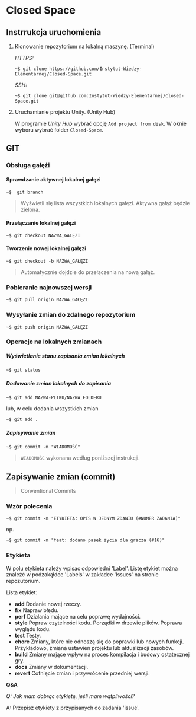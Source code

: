# Closed Space
## Instrrukcja uruchomienia
1. Klonowanie repozytorium na lokalną maszynę. (Terminal)
   
   *HTTPS:*
   ```
   ~$ git clone https://github.com/Instytut-Wiedzy-Elementarnej/Closed-Space.git
   ```
   *SSH:*
   ```
   ~$ git clone git@github.com:Instytut-Wiedzy-Elementarnej/Closed-Space.git
   ```
2. Uruchamianie projektu Unity. (Unity Hub)
   
   W programie *Unity Hub* wybrać opcję `Add project from disk`. W oknie wyboru wybrać folder `Closed-Space`.

## GIT   

### Obsługa gałęźi
#### Sprawdzanie aktywnej lokalnej gałęzi 
```
~$  git branch
```
> Wyświetli się lista wszystkich lokalnych gałęzi. Aktywna gałąź będzie zielona.
#### Przełączanie lokalnej gałęzi
```
~$ git checkout NAZWA_GAŁĘZI
```
#### Tworzenie nowej lokalnej gałęzi
```
~$ git checkout -b NAZWA_GAŁĘZI
```
> Automatycznie dojdzie do przełączenia na nową gałąź.
### Pobieranie najnowszej wersji
```
~$ git pull origin NAZWA_GAŁĘZI
```
### Wysyłanie zmian do zdalnego repozytorium
```
~$ git push origin NAZWA_GAŁĘZI
```
### Operacje na lokalnych zmianach
##### Wyświetlanie stanu zapisania zmian lokalnych
```
~$ git status
```
##### Dodawanie zmian lokalnych do zapisania
```
~$ git add NAZWA-PLIKU/NAZWA_FOLDERU
```
lub, w celu dodania wszystkich zmian
```
~$ git add .
```
##### Zapisywanie zmian
```
~$ git commit -m "WIADOMOŚĆ"
```
> `WIADOMOŚC` wykonana według poniższej instrukcji.

## Zapisywanie zmian (commit)
> Conventional Commits
### Wzór polecenia
```
~$ git commit -m "ETYKIETA: OPIS W JEDNYM ZDANIU (#NUMER ZADANIA)"
```
np.
```
~$ git commit -m "feat: dodano pasek życia dla gracza (#16)"
```
### Etykieta
W polu etykieta należy wpisac odpowiedni 'Label'. Listę etykiet można znaleźć w podzakąłdce 'Labels' w zakładce 'Issues' na stronie repozutorium.

Lista etykiet:
- **add** Dodanie nowej rzeczy.
- **fix** Napraw błędu.
- **perf** Działania mające na celu poprawę wydajności.
- **style** Popraw czytelności kodu. Porządki w drzewie plików. Poprawa wyglądu kodu.
- **test** Testy.
- **chore** Zmiany, które nie odnoszą się do poprawki lub nowych funkcji. Przykładowo, zmiana ustawień projektu lub aktualizacji zasobów.
- **build** Zmiany mające wpływ na proces kompilacja i budowy ostatecznej gry.
- **docs** Zmiany w dokumentacji.
- **revert** Cofnięcie zmian i przywrócenie przedniej wersji.

**Q&A**

*Q: Jak mam dobrąc etykietę, jeśli mam wątpliwości?*

A: Przepisz etykiety z przypisanych do zadania 'issue'.
